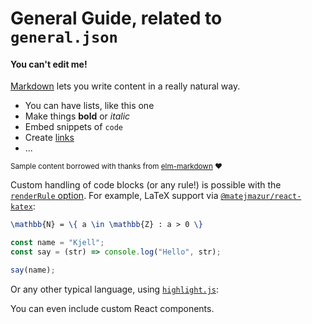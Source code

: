 # General Guide, related to `general.json`

#### You can't edit me!

[Markdown](http://daringfireball.net/projects/markdown/) lets you write content in a really natural way.

- You can have lists, like this one
- Make things **bold** or _italic_
- Embed snippets of `code`
- Create [links](/)
- ...

<small>Sample content borrowed with thanks from [elm-markdown](http://elm-lang.org/examples/markdown) ❤️</small>

Custom handling of code blocks (or any rule!) is possible with the [`renderRule` option](https://github.com/quantizor/markdown-to-jsx#optionsrenderrule). For example, LaTeX support via [`@matejmazur/react-katex`](https://www.npmjs.com/package/@matejmazur/react-katex):

```latex
\mathbb{N} = \{ a \in \mathbb{Z} : a > 0 \}
```

```javascript
const name = "Kjell";
const say = (str) => console.log("Hello", str);

say(name);
```

Or any other typical language, using [`highlight.js`](https://highlightjs.org/):

You can even include custom React components.
